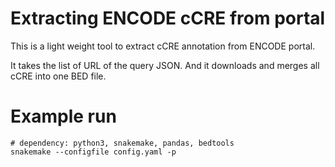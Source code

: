# Extracting ENCODE cCRE from portal

This is a light weight tool to extract cCRE annotation from ENCODE portal.

It takes the list of URL of the query JSON. 
And it downloads and merges all cCRE into one BED file.

# Example run

```
# dependency: python3, snakemake, pandas, bedtools
snakemake --configfile config.yaml -p
```
